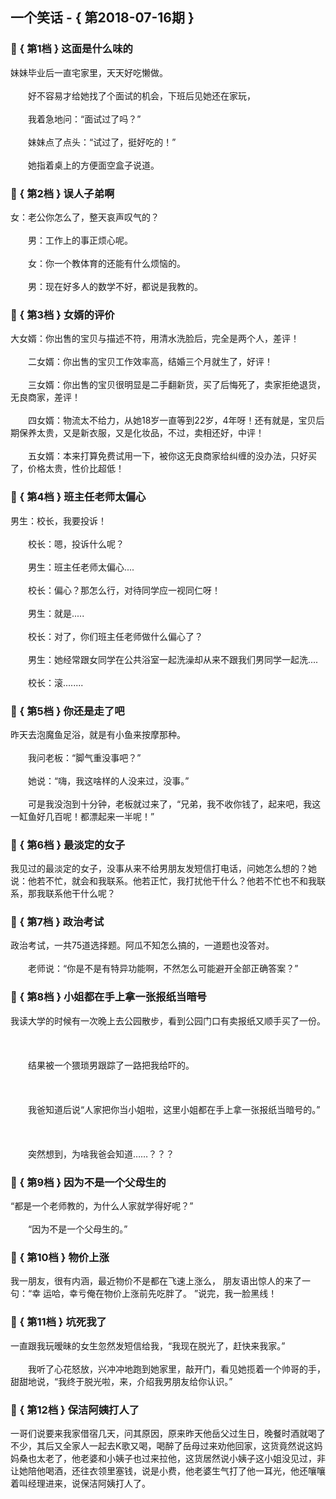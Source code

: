 ## 一个笑话 - { 第2018-07-16期 }
</hr>

### :jack_o_lantern: { 第1档 } 这面是什么味的
妹妹毕业后一直宅家里，天天好吃懒做。<br/><br/>　　好不容易才给她找了个面试的机会，下班后见她还在家玩，<br/><br/>　　我着急地问：“面试过了吗？”<br/><br/>　　妹妹点了点头：“试过了，挺好吃的！”<br/><br/>　　她指着桌上的方便面空盒子说道。


### :jack_o_lantern: { 第2档 } 误人子弟啊
女：老公你怎么了，整天哀声叹气的？<br/><br/>　　男：工作上的事正烦心呢。<br/><br/>　　女：你一个教体育的还能有什么烦恼的。<br/><br/>　　男：现在好多人的数学不好，都说是我教的。


### :jack_o_lantern: { 第3档 } 女婿的评价
大女婿：你出售的宝贝与描述不符，用清水洗脸后，完全是两个人，差评！<br/><br/>　　二女婿：你出售的宝贝工作效率高，结婚三个月就生了，好评！<br/><br/>　　三女婿：你出售的宝贝很明显是二手翻新货，买了后悔死了，卖家拒绝退货，无良商家，差评！<br/><br/>　　四女婿：物流太不给力，从她18岁一直等到22岁，4年呀！还有就是，宝贝后期保养太贵，又是新衣服，又是化妆品，不过，卖相还好，中评！<br/><br/>　　五女婿：本来打算免费试用一下，被你这无良商家给纠缠的没办法，只好买了，价格太贵，性价比超低！


### :jack_o_lantern: { 第4档 } 班主任老师太偏心
男生：校长，我要投诉！<br/><br/>　　校长：嗯，投诉什么呢？<br/><br/>　　男生：班主任老师太偏心....<br/><br/>　　校长：偏心？那怎么行，对待同学应一视同仁呀！<br/><br/>　　男生：就是.....<br/><br/>　　校长：对了，你们班主任老师做什么偏心了？<br/><br/>　　男生：她经常跟女同学在公共浴室一起洗澡却从来不跟我们男同学一起洗....<br/><br/>　　校长：滚........


### :jack_o_lantern: { 第5档 } 你还是走了吧
昨天去泡魔鱼足浴，就是有小鱼来按摩那种。<br/><br/>　　我问老板：“脚气重没事吧？”<br/><br/>　　她说：“嗨，我这啥样的人没来过，没事。”<br/><br/>　　可是我没泡到十分钟，老板就过来了，“兄弟，我不收你钱了，起来吧，我这一缸鱼好几百呢！都漂起来一半呢！”


### :jack_o_lantern: { 第6档 } 最淡定的女子
我见过的最淡定的女子，没事从来不给男朋友发短信打电话，问她怎么想的？她说：他若不忙，就会和我联系。他若正忙，我打扰他干什么？他若不忙也不和我联系，那我联系他干什么呢？


### :jack_o_lantern: { 第7档 } 政治考试
政治考试，一共75道选择题。阿瓜不知怎么搞的，一道题也没答对。<br/><br/>　　老师说：“你是不是有特异功能啊，不然怎么可能避开全部正确答案？”


### :jack_o_lantern: { 第8档 } 小姐都在手上拿一张报纸当暗号
我读大学的时候有一次晚上去公园散步，看到公园门口有卖报纸又顺手买了一份。<br/><br/><br/><br/>　　结果被一个猥琐男跟踪了一路把我给吓的。<br/><br/><br/><br/>　　我爸知道后说“人家把你当小姐啦，这里小姐都在手上拿一张报纸当暗号的。”<br/><br/><br/><br/>　　突然想到，为啥我爸会知道……？？？


### :jack_o_lantern: { 第9档 } 因为不是一个父母生的
“都是一个老师教的，为什么人家就学得好呢？”<br/><br/>　　“因为不是一个父母生的。”


### :jack_o_lantern: { 第10档 } 物价上涨
我一朋友，很有内涵，最近物价不是都在飞速上涨么， 朋友语出惊人的来了一句：“幸 运哈，幸亏俺在物价上涨前先吃胖了。 ”说完，我一脸黑线！


### :jack_o_lantern: { 第11档 } 坑死我了
一直跟我玩暧昧的女生忽然发短信给我，“我现在脱光了，赶快来我家。”<br/><br/>　　我听了心花怒放，兴冲冲地跑到她家里，敲开门，看见她揽着一个帅哥的手，甜甜地说，“我终于脱光啦，来，介绍我男朋友给你认识。”


### :jack_o_lantern: { 第12档 } 保洁阿姨打人了
一哥们说要来我家借宿几天，问其原因，原来昨天他岳父过生日，晚餐时酒就喝了不少，其后又全家人一起去K歌又喝，喝醉了岳母过来劝他回家，这货竟然说这妈妈桑也太老了，他老婆和小姨子也过来拉他，这货居然说小姨子这小姐没见过，非让她陪他喝酒，还往衣领里塞钱，说是小费，他老婆生气打了他一耳光，他还嚷嚷着叫经理进来，说保洁阿姨打人了。

